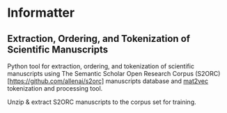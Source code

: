 # Informatter

## Extraction, Ordering, and Tokenization of Scientific Manuscripts

Python tool for extraction, ordering, and tokenization of scientific manuscripts using The Semantic Scholar Open Research Corpus (S2ORC)[https://github.com/allenai/s2orc] manuscripts database and [mat2vec](https://github.com/materialsintelligence/mat2vec?tab=readme-ov-file#thermoelectric-data) tokenization and processing tool.

Unzip & extract S2ORC manuscripts to the corpus set for training.
